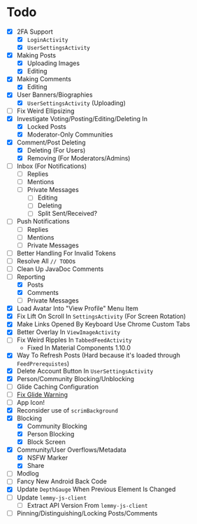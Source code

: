 # Todo
- [x] 2FA Support
  - [x] `LoginActivity`
  - [x] `UserSettingsActivity`
- [x] Making Posts
  - [x] Uploading Images
  - [x] Editing
- [x] Making Comments
  - [x] Editing
- [x] User Banners/Biographies
  - [x] `UserSettingsActivity` (Uploading)
- [ ] Fix Weird Ellipsizing
- [x] Investigate Voting/Posting/Editing/Deleting In
  - [x] Locked Posts
  - [x] Moderator-Only Communities
- [x] Comment/Post Deleting
  - [x] Deleting (For Users)
  - [x] Removing (For Moderators/Admins)
- [ ] Inbox (For Notifications)
  - [ ] Replies
  - [ ] Mentions
  - [ ] Private Messages
    - [ ] Editing
    - [ ] Deleting
    - [ ] Split Sent/Received?
- [ ] Push Notifications
  - [ ] Replies
  - [ ] Mentions
  - [ ] Private Messages
- [ ] Better Handling For Invalid Tokens
- [ ] Resolve All `// TODO`s
- [ ] Clean Up JavaDoc Comments
- [ ] Reporting
  - [x] Posts
  - [x] Comments
  - [ ] Private Messages
- [x] Load Avatar Into "View Profile" Menu Item
- [x] Fix Lift On Scroll In `SettingsActivity` (For Screen Rotation)
- [x] Make Links Opened By Keyboard Use Chrome Custom Tabs
- [x] Better Overlay In `ViewImageActivity`
- [ ] Fix Weird Ripples In `TabbedFeedActivity`
  - Fixed In Material Components 1.10.0
- [x] Way To Refresh Posts (Hard because it's loaded through `FeedPrerequistes`)
- [x] Delete Account Button In `UserSettingsActivity`
- [x] Person/Community Blocking/Unblocking
- [ ] Glide Caching Configuration
- [ ] [Fix Glide Warning](https://github.com/bumptech/glide/issues/5231)
- [ ] App Icon!
- [x] Reconsider use of `scrimBackground`
- [x] Blocking
  - [x] Community Blocking
  - [x] Person Blocking
  - [x] Block Screen
- [x] Community/User Overflows/Metadata
  - [x] NSFW Marker
  - [x] Share
- [ ] Modlog
- [ ] Fancy New Android Back Code
- [x] Update `DepthGauge` When Previous Element Is Changed
- [ ] Update `lemmy-js-client`
  - [ ] Extract API Version From `lemmy-js-client`
- [ ] Pinning/Distinguishing/Locking Posts/Comments
